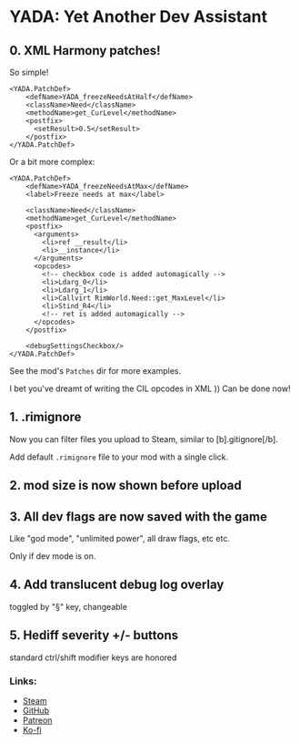 # YADA: Yet Another Dev Assistant

## 0. XML Harmony patches!

So simple!

    <YADA.PatchDef>
        <defName>YADA_freezeNeedsAtHalf</defName>
        <className>Need</className>
        <methodName>get_CurLevel</methodName>
        <postfix>
          <setResult>0.5</setResult>
        </postfix>
    </YADA.PatchDef>

Or a bit more complex:

    <YADA.PatchDef>
        <defName>YADA_freezeNeedsAtMax</defName>
        <label>Freeze needs at max</label>
    
        <className>Need</className>
        <methodName>get_CurLevel</methodName>
        <postfix>
          <arguments>
            <li>ref __result</li>
            <li>__instance</li>
          </arguments>
          <opcodes>
            <!-- checkbox code is added automagically -->
            <li>Ldarg_0</li>
            <li>Ldarg_1</li>
            <li>Callvirt RimWorld.Need::get_MaxLevel</li>
            <li>Stind_R4</li>
            <!-- ret is added automagically -->
          </opcodes>
        </postfix>
    
        <debugSettingsCheckbox/>
    </YADA.PatchDef>

See the mod's `Patches` dir for more examples.

I bet you've dreamt of writing the CIL opcodes in XML )) Can be done now!

## 1. .rimignore

Now you can filter files you upload to Steam, similar to \[b\].gitignore\[/b\].

Add default `.rimignore` file to your mod with a single click.

## 2. mod size is now shown before upload

## 3. All dev flags are now saved with the game

Like "god mode", "unlimited power", all draw flags, etc etc.

Only if dev mode is on.

## 4. Add translucent debug log overlay

toggled by "§" key, changeable

## 5. Hediff severity +/- buttons

standard ctrl/shift modifier keys are honored


### Links:

* [Steam](https://steamcommunity.com/sharedfiles/filedetails/?id=2971543841)
* [GitHub](https://github.com/zed-0xff/RW-YADA)
* [Patreon](https://patreon.com/zed_0xff)
* [Ko-fi](https://ko-fi.com/zed_0xff)
